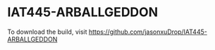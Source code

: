 # IAT445-ARBALLGEDDON
 
To download the build, visit https://github.com/jasonxuDrop/IAT445-ARBALLGEDDON
